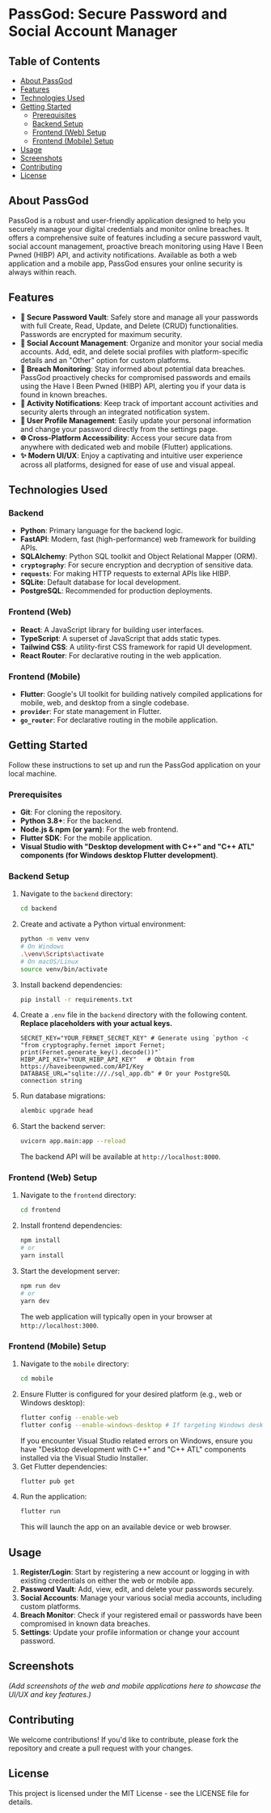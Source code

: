 # PassGod: Secure Password and Social Account Manager

## Table of Contents
- [About PassGod](#about-passgod)
- [Features](#features)
- [Technologies Used](#technologies-used)
- [Getting Started](#getting-started)
  - [Prerequisites](#prerequisites)
  - [Backend Setup](#backend-setup)
  - [Frontend (Web) Setup](#frontend-web-setup)
  - [Frontend (Mobile) Setup](#frontend-mobile-setup)
- [Usage](#usage)
- [Screenshots](#screenshots)
- [Contributing](#contributing)
- [License](#license)

## About PassGod
PassGod is a robust and user-friendly application designed to help you securely manage your digital credentials and monitor online breaches. It offers a comprehensive suite of features including a secure password vault, social account management, proactive breach monitoring using Have I Been Pwned (HIBP) API, and activity notifications. Available as both a web application and a mobile app, PassGod ensures your online security is always within reach.

## Features
-   **🔐 Secure Password Vault**: Safely store and manage all your passwords with full Create, Read, Update, and Delete (CRUD) functionalities. Passwords are encrypted for maximum security.
-   **📱 Social Account Management**: Organize and monitor your social media accounts. Add, edit, and delete social profiles with platform-specific details and an "Other" option for custom platforms.
-   **🚨 Breach Monitoring**: Stay informed about potential data breaches. PassGod proactively checks for compromised passwords and emails using the Have I Been Pwned (HIBP) API, alerting you if your data is found in known breaches.
-   **🔔 Activity Notifications**: Keep track of important account activities and security alerts through an integrated notification system.
-   **👤 User Profile Management**: Easily update your personal information and change your password directly from the settings page.
-   **🌐 Cross-Platform Accessibility**: Access your secure data from anywhere with dedicated web and mobile (Flutter) applications.
-   **✨ Modern UI/UX**: Enjoy a captivating and intuitive user experience across all platforms, designed for ease of use and visual appeal.

## Technologies Used

### Backend
-   **Python**: Primary language for the backend logic.
-   **FastAPI**: Modern, fast (high-performance) web framework for building APIs.
-   **SQLAlchemy**: Python SQL toolkit and Object Relational Mapper (ORM).
-   **`cryptography`**: For secure encryption and decryption of sensitive data.
-   **`requests`**: For making HTTP requests to external APIs like HIBP.
-   **SQLite**: Default database for local development.
-   **PostgreSQL**: Recommended for production deployments.

### Frontend (Web)
-   **React**: A JavaScript library for building user interfaces.
-   **TypeScript**: A superset of JavaScript that adds static types.
-   **Tailwind CSS**: A utility-first CSS framework for rapid UI development.
-   **React Router**: For declarative routing in the web application.

### Frontend (Mobile)
-   **Flutter**: Google's UI toolkit for building natively compiled applications for mobile, web, and desktop from a single codebase.
-   **`provider`**: For state management in Flutter.
-   **`go_router`**: For declarative routing in the mobile application.

## Getting Started

Follow these instructions to set up and run the PassGod application on your local machine.

### Prerequisites
-   **Git**: For cloning the repository.
-   **Python 3.8+**: For the backend.
-   **Node.js & npm (or yarn)**: For the web frontend.
-   **Flutter SDK**: For the mobile application.
-   **Visual Studio with "Desktop development with C++" and "C++ ATL" components (for Windows desktop Flutter development)**.

### Backend Setup

1.  Navigate to the `backend` directory:
    ```bash
    cd backend
    ```
2.  Create and activate a Python virtual environment:
    ```bash
    python -m venv venv
    # On Windows
    .\venv\Scripts\activate
    # On macOS/Linux
    source venv/bin/activate
    ```
3.  Install backend dependencies:
    ```bash
    pip install -r requirements.txt
    ```
4.  Create a `.env` file in the `backend` directory with the following content. **Replace placeholders with your actual keys.**
    ```env
    SECRET_KEY="YOUR_FERNET_SECRET_KEY" # Generate using `python -c "from cryptography.fernet import Fernet; print(Fernet.generate_key().decode())"`
    HIBP_API_KEY="YOUR_HIBP_API_KEY"   # Obtain from https://haveibeenpwned.com/API/Key
    DATABASE_URL="sqlite:///./sql_app.db" # Or your PostgreSQL connection string
    ```
5.  Run database migrations:
    ```bash
    alembic upgrade head
    ```
6.  Start the backend server:
    ```bash
    uvicorn app.main:app --reload
    ```
    The backend API will be available at `http://localhost:8000`.

### Frontend (Web) Setup

1.  Navigate to the `frontend` directory:
    ```bash
    cd frontend
    ```
2.  Install frontend dependencies:
    ```bash
    npm install
    # or
    yarn install
    ```
3.  Start the development server:
    ```bash
    npm run dev
    # or
    yarn dev
    ```
    The web application will typically open in your browser at `http://localhost:3000`.

### Frontend (Mobile) Setup

1.  Navigate to the `mobile` directory:
    ```bash
    cd mobile
    ```
2.  Ensure Flutter is configured for your desired platform (e.g., web or Windows desktop):
    ```bash
    flutter config --enable-web
    flutter config --enable-windows-desktop # If targeting Windows desktop
    ```
    If you encounter Visual Studio related errors on Windows, ensure you have "Desktop development with C++" and "C++ ATL" components installed via the Visual Studio Installer.
3.  Get Flutter dependencies:
    ```bash
    flutter pub get
    ```
4.  Run the application:
    ```bash
    flutter run
    ```
    This will launch the app on an available device or web browser.

## Usage
1.  **Register/Login**: Start by registering a new account or logging in with existing credentials on either the web or mobile app.
2.  **Password Vault**: Add, view, edit, and delete your passwords securely.
3.  **Social Accounts**: Manage your various social media accounts, including custom platforms.
4.  **Breach Monitor**: Check if your registered email or passwords have been compromised in known data breaches.
5.  **Settings**: Update your profile information or change your account password.

## Screenshots
*(Add screenshots of the web and mobile applications here to showcase the UI/UX and key features.)*

## Contributing
We welcome contributions! If you'd like to contribute, please fork the repository and create a pull request with your changes.

## License
This project is licensed under the MIT License - see the LICENSE file for details. 